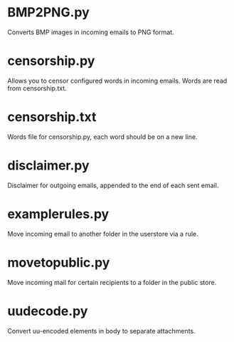 BMP2PNG.py
=====
Converts BMP images in incoming emails to PNG format.

censorship.py
=====
Allows you to censor configured words in incoming emails.
Words are read from censorship.txt.

censorship.txt
=====
Words file for censorship.py, each word should be on a new line.

disclaimer.py
=====
Disclaimer for outgoing emails, appended to the end of each sent email.

examplerules.py
=====
Move incoming email to another folder in the userstore via a rule.

movetopublic.py
=====
Move incoming mail for certain recipients to a folder in the public store. 

uudecode.py
=====
Convert uu-encoded elements in body to separate attachments.

